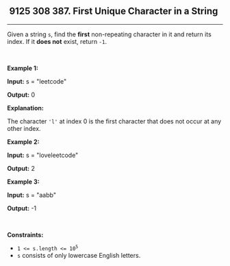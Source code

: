 <h2> 9125 308
387. First Unique Character in a String</h2><hr><div><p>Given a string <code>s</code>, find the <strong>first</strong> non-repeating character in it and return its index. If it <strong>does not</strong> exist, return <code>-1</code>.</p>

<p>&nbsp;</p>
<p><strong class="example">Example 1:</strong></p>

<div class="example-block">
<p><strong>Input:</strong> <span class="example-io">s = "leetcode"</span></p>

<p><strong>Output:</strong> <span class="example-io">0</span></p>

<p><strong>Explanation:</strong></p>

<p>The character <code>'l'</code> at index 0 is the first character that does not occur at any other index.</p>
</div>

<p><strong class="example">Example 2:</strong></p>

<div class="example-block">
<p><strong>Input:</strong> <span class="example-io">s = "loveleetcode"</span></p>

<p><strong>Output:</strong> <span class="example-io">2</span></p>
</div>

<p><strong class="example">Example 3:</strong></p>

<div class="example-block">
<p><strong>Input:</strong> <span class="example-io">s = "aabb"</span></p>

<p><strong>Output:</strong> <span class="example-io">-1</span></p>
</div>

<p>&nbsp;</p>
<p><strong>Constraints:</strong></p>

<ul>
	<li><code>1 &lt;= s.length &lt;= 10<sup>5</sup></code></li>
	<li><code>s</code> consists of only lowercase English letters.</li>
</ul>
</div>